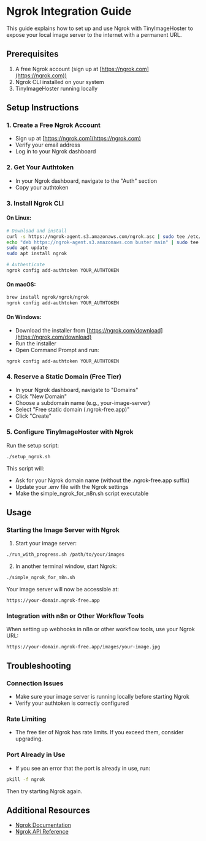 # Ngrok Integration Guide

This guide explains how to set up and use Ngrok with TinyImageHoster to expose your local image server to the internet with a permanent URL.

## Prerequisites

1. A free Ngrok account (sign up at [https://ngrok.com](https://ngrok.com))
2. Ngrok CLI installed on your system
3. TinyImageHoster running locally

## Setup Instructions

### 1. Create a Free Ngrok Account

- Sign up at [https://ngrok.com](https://ngrok.com)
- Verify your email address
- Log in to your Ngrok dashboard

### 2. Get Your Authtoken

- In your Ngrok dashboard, navigate to the "Auth" section
- Copy your authtoken

### 3. Install Ngrok CLI

#### On Linux:
```bash
# Download and install
curl -s https://ngrok-agent.s3.amazonaws.com/ngrok.asc | sudo tee /etc/apt/trusted.gpg.d/ngrok.asc >/dev/null
echo "deb https://ngrok-agent.s3.amazonaws.com buster main" | sudo tee /etc/apt/sources.list.d/ngrok.list
sudo apt update
sudo apt install ngrok

# Authenticate
ngrok config add-authtoken YOUR_AUTHTOKEN
```

#### On macOS:
```bash
brew install ngrok/ngrok/ngrok
ngrok config add-authtoken YOUR_AUTHTOKEN
```

#### On Windows:
- Download the installer from [https://ngrok.com/download](https://ngrok.com/download)
- Run the installer
- Open Command Prompt and run:
```
ngrok config add-authtoken YOUR_AUTHTOKEN
```

### 4. Reserve a Static Domain (Free Tier)

- In your Ngrok dashboard, navigate to "Domains"
- Click "New Domain"
- Choose a subdomain name (e.g., your-image-server)
- Select "Free static domain (.ngrok-free.app)"
- Click "Create"

### 5. Configure TinyImageHoster with Ngrok

Run the setup script:
```bash
./setup_ngrok.sh
```

This script will:
- Ask for your Ngrok domain name (without the .ngrok-free.app suffix)
- Update your .env file with the Ngrok settings
- Make the simple_ngrok_for_n8n.sh script executable

## Usage

### Starting the Image Server with Ngrok

1. Start your image server:
```bash
./run_with_progress.sh /path/to/your/images
```

2. In another terminal window, start Ngrok:
```bash
./simple_ngrok_for_n8n.sh
```

Your image server will now be accessible at:
```
https://your-domain.ngrok-free.app
```

### Integration with n8n or Other Workflow Tools

When setting up webhooks in n8n or other workflow tools, use your Ngrok URL:
```
https://your-domain.ngrok-free.app/images/your-image.jpg
```

## Troubleshooting

### Connection Issues
- Make sure your image server is running locally before starting Ngrok
- Verify your authtoken is correctly configured

### Rate Limiting
- The free tier of Ngrok has rate limits. If you exceed them, consider upgrading.

### Port Already in Use
- If you see an error that the port is already in use, run:
```bash
pkill -f ngrok
```
Then try starting Ngrok again.

## Additional Resources

- [Ngrok Documentation](https://ngrok.com/docs)
- [Ngrok API Reference](https://ngrok.com/docs/api)